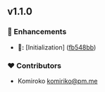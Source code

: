 
## v1.1.0


### 🚀 Enhancements

- **🚀:** [Initialization] ([fb548bb](https://github.com/NowaraJS/error/commit/fb548bb))

### ❤️ Contributors

- Komiroko <komiriko@pm.me>

